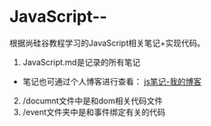 # JavaScript--
根据尚硅谷教程学习的JavaScript相关笔记+实现代码。

1. JavaScript.md是记录的所有笔记
  - 笔记也可通过个人博客进行查看：
  [js笔记-我的博客](https://blog.csdn.net/weixin_42215097/article/details/105813917)

2. /documnt文件中是和dom相关代码文件
3. /event文件夹中是和事件绑定有关的代码
